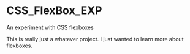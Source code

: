 # CSS_FlexBox_EXP
An experiment with CSS flexboxes

This is really just a whatever project. I just wanted to learn more about flexboxes.
